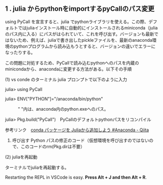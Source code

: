 ## 1 . julia からpythonをimportするpyCallのパス変更

  using PyCall を宣言すると、julia でpythonライブラリを使える。この際、デフォルトではjuliaインストール時に自動的にインストールされるminiconda（juliaのパス内に入る）にパスがはられていて、これを呼び出す。バージョンも最新ではないため、例えば、juliaで書き出したpickleファイルを、最新のanaconda環境のpythonプログラムから読み込もうとすると、バージョンの違いでエラーになったりする。

この問題に対処するため、PyCallで読み込むpythonへのパスを内蔵のminicondaから、anacondaに変更する方法がある。以下その手順

(1) vs conde のターミナル julia プロンプトで以下のように入力

julia> using PyCall

julia> ENV["PYTHON"]="/anaconda/bin/python" 

　　　" "内は、anaconda内のpython.exeへのパス。

 julia> Pkg.build("PyCall")　PyCallのデフォルトpythonパスをリコンパイル

参考リンク　[conda パッケージを Juliaから追加しよう #Anaconda - Qiita](https://qiita.com/tenfu2tea/items/d2ac1427eaed7a548287)

1. 呼び出す Python パスの修正のコード（仮想環境を呼び出すのではないので、このコードのrm(Pkg.dirは不要）

(2) juliaを再起動

ターミナルでjuliaを再起動する。

Restarting the REPL in VSCode is easy. **Press Alt + J and then Alt + R**.








